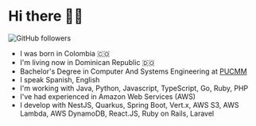 <h1>Hi there 👋🏻</h1>


![GitHub followers](https://img.shields.io/github/followers/juandiii?style=social)


- I was born in Colombia 🇨🇴
- I'm living now in Dominican Republic 🇩🇴
- Bachelor's Degree in Computer And Systems Engineering at [PUCMM](https://pucmm.edu.do)
- I speak Spanish, English
- I'm working with Java, Python, Javascript, TypeScript, Go, Ruby, PHP
- I've had experienced in Amazon Web Services (AWS)
- I develop with NestJS, Quarkus, Spring Boot, Vert.x, AWS S3, AWS Lambda, AWS DynamoDB, React.JS, Ruby on Rails, Laravel
